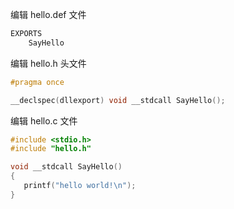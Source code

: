 
编辑 hello.def 文件 

```def
EXPORTS
    SayHello
```

编辑 hello.h 头文件

```c
#pragma once

__declspec(dllexport) void __stdcall SayHello();
```

编辑 hello.c 文件 

```c
#include <stdio.h>
#include "hello.h"

void __stdcall SayHello()
{
   printf("hello world!\n");
}
```

